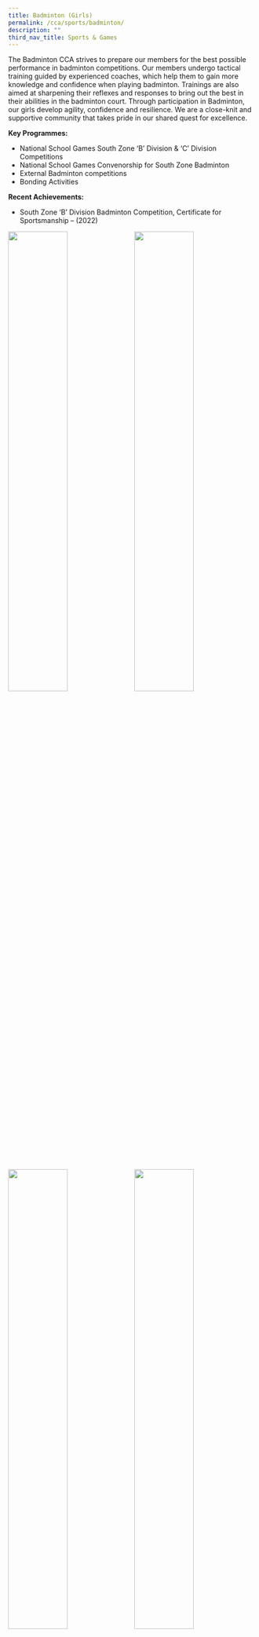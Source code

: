 ```yaml
---
title: Badminton (Girls)
permalink: /cca/sports/badminton/
description: ""
third_nav_title: Sports & Games
---
```

The Badminton CCA strives to prepare our members for the best possible performance in badminton competitions. Our members undergo tactical training guided by experienced coaches, which help them to gain more knowledge and confidence when playing badminton. Trainings are also aimed at sharpening their reflexes and responses to bring out the best in their abilities in the badminton court. Through participation in Badminton, our girls develop agility, confidence and resilience. We are a close-knit and supportive community that takes pride in our shared quest for excellence.

**Key Programmes:**
* National School Games South Zone ‘B’ Division &amp; ‘C’ Division Competitions
* National School Games Convenorship for South Zone Badminton
* External Badminton competitions
* Bonding Activities

**Recent Achievements:**
* South Zone ‘B’ Division Badminton Competition, Certificate for Sportsmanship – (2022)


<img src="" style="width:49%" align="left">
<img src="" style="width:49%" align="right">

<br clear="left">

<img src="" style="width:49%" align="left">
<img src="" style="width:49%" align="right">

Please click on [this link](https://www.zhonghuasec.moe.edu.sg/cca/schedule/) for CCA schedule and contact details of CCA teachers.